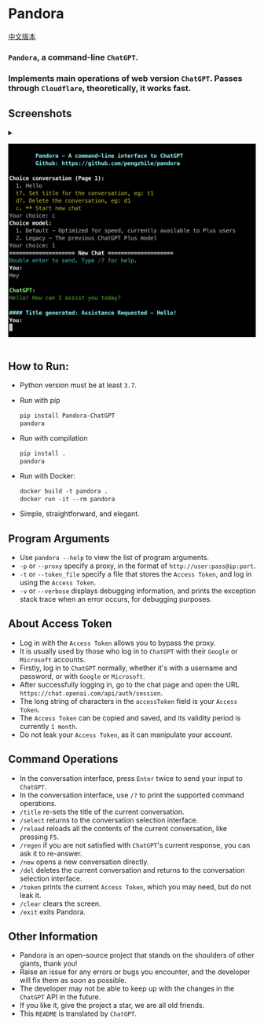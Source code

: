 # Pandora

[中文版本](../README.md)

### `Pandora`, a command-line `ChatGPT`.
### Implements main operations of web version `ChatGPT`. Passes through `Cloudflare`, theoretically, it works fast.

## Screenshots

  <details>

  <summary>

  ![alt Screenshot5](images/s05.png)

  </summary>

  ![alt Screenshot1](images/s01.png)
  ![alt Screenshot2](images/s02.png)
  ![alt Screenshot3](images/s03.png)
  ![alt Screenshot4](images/s04.png)
  ![alt Screenshot6](images/s06.png)

</details>

## How to Run:

* Python version must be at least `3.7`.

* Run with pip

  ```shell
  pip install Pandora-ChatGPT
  pandora
  ```

* Run with compilation

  ```shell
  pip install .
  pandora
  ```

* Run with Docker:

  ```shell
  docker build -t pandora .
  docker run -it --rm pandora
  ```

* Simple, straightforward, and elegant.

## Program Arguments

* Use `pandora --help` to view the list of program arguments.
* `-p` or `--proxy` specify a proxy, in the format of `http://user:pass@ip:port`.
* `-t` or `--token_file` specify a file that stores the `Access Token`, and log in using the `Access Token`.
* `-v` or `--verbose` displays debugging information, and prints the exception stack trace when an error occurs, for debugging purposes.

## About Access Token
* Log in with the `Access Token` allows you to bypass the proxy.
* It is usually used by those who log in to `ChatGPT` with their `Google` or `Microsoft` accounts.
* Firstly, log in to `ChatGPT` normally, whether it's with a username and password, or with `Google` or `Microsoft`.
* After successfully logging in, go to the chat page and open the URL `https://chat.openai.com/api/auth/session`.
* The long string of characters in the `accessToken` field is your `Access Token`.
* The `Access Token` can be copied and saved, and its validity period is currently `1 month`.
* Do not leak your `Access Token`, as it can manipulate your account.

## Command Operations

* In the conversation interface, press `Enter` twice to send your input to `ChatGPT`.
* In the conversation interface, use `/?` to print the supported command operations.
* `/title` re-sets the title of the current conversation.
* `/select` returns to the conversation selection interface.
* `/reload` reloads all the contents of the current conversation, like pressing `F5`.
* `/regen` if you are not satisfied with `ChatGPT`'s current response, you can ask it to re-answer.
* `/new` opens a new conversation directly.
* `/del` deletes the current conversation and returns to the conversation selection interface.
* `/token` prints the current `Access Token`, which you may need, but do not leak it.
* `/clear` clears the screen.
* `/exit` exits Pandora.

## Other Information

* Pandora is an open-source project that stands on the shoulders of other giants, thank you!
* Raise an issue for any errors or bugs you encounter, and the developer will fix them as soon as possible.
* The developer may not be able to keep up with the changes in the `ChatGPT` API in the future.
* If you like it, give the project a star, we are all old friends.
* This `README` is translated by `ChatGPT`.